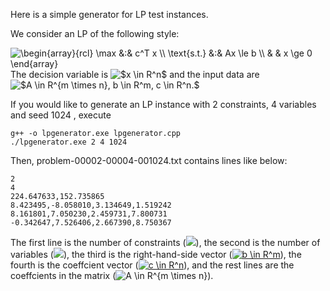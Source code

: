 Here is a simple generator for LP test instances.

We consider an LP of the following style:

<img src="https://latex.codecogs.com/gif.latex?\begin{array}{rcl}&space;\max&space;&:&&space;c^T&space;x&space;\\&space;\text{s.t.}&space;&:&&space;Ax&space;\le&space;b&space;\\&space;&&space;&&space;x&space;\ge&space;0&space;\end{array}" title="\begin{array}{rcl} \max &:& c^T x \\ \text{s.t.} &:& Ax \le b \\ & & x \ge 0 \end{array}" />
The decision variable is <img src="https://latex.codecogs.com/gif.latex?$x&space;\in&space;R^n$" title="$x \in R^n$">
and the input data are <img src="https://latex.codecogs.com/gif.latex?$A&space;\in&space;R^{m&space;\times&space;n},&space;b&space;\in&space;R^m,&space;c&space;\in&space;R^n$" title="$A \in R^{m \times n}, b \in R^m, c \in R^n.$">

If you would like to generate an LP instance with 2 constraints, 4 variables and seed 1024 , execute
```
g++ -o lpgenerator.exe lpgenerator.cpp
./lpgenerator.exe 2 4 1024   
```

Then, problem-00002-00004-001024.txt contains lines like below:
```
2
4
224.647633,152.735865
8.423495,-8.058010,3.134649,1.519242
8.161801,7.050230,2.459731,7.800731
-0.342647,7.526406,2.667390,8.750367
```
The first line is the number of constraints (<img src="https://latex.codecogs.com/gif.latex?m" />),
the second is the number of variables (<img src="https://latex.codecogs.com/gif.latex?n" />),
the third is the right-hand-side vector (<a href="https://www.codecogs.com/eqnedit.php?latex=b&space;\in&space;R^m" target="_blank"><img src="https://latex.codecogs.com/gif.latex?b&space;\in&space;R^m" title="b \in R^m" /></a>),
the fourth is the coeffcient vector (<a href="https://www.codecogs.com/eqnedit.php?latex=c&space;\in&space;R^n" target="_blank"><img src="https://latex.codecogs.com/gif.latex?c&space;\in&space;R^n" title="c \in R^n" /></a>),
and the rest lines are the coeffcients in the matrix (<img src="https://latex.codecogs.com/gif.latex?A&space;\in&space;R^{m&space;\times&space;n}" title="A \in R^{m \times n}" />).




